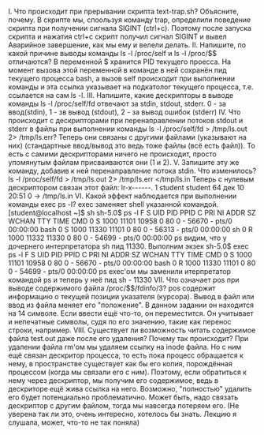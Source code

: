 I. Что происходит при прерывании скрипта text-trap.sh? Объясните, почему.
В скрипте мы, споользуя команду trap, определили поведение скрипта при получении сигнала SIGINT (ctrl+c).
Поэтому после запуска скрипта и нажатия ctrl+c скрипт получил сигнал SIGINT и вывел Аварийное завершение, как мы ему и велели делать.
II. Напишите, по какой причине выводы команды ls -l /proc/self и ls -l /proc/$$ отличаются?
В переменной $ хранится PID текущего проесса. На момент вызова этой переменной в команде в ней сохранён пид текущего процесса bash, а вызов self происходит при выполнении команды и эта ссылка указывает на подкатолог текущего процесса, т.е. ссылается на сам ls -l.
III. Напишите, какие дескрипторы в выводе команды ls -l /proc/self/fd отвечают за stdin, stdout, stderr.
0 - за ввод(stdin), 1 - зв вывод (stdout), 2 - за вывод ошибок (stderr)
IV. Что происходит с дескрипторами при перенаправлении потоков stdout и stderr в файлы при выполнении команды ls -l /proc/self/fd > /tmp/ls.out 2> /tmp/ls.err?
Теперь они связаны с другими файлами (указывают на них) (стандартные ввод/вывод это ведь тоже файлы (всё есть файл)).
То есть с самими дескрипторами ничего не происходит, просто упомянутым файлам присваиваются они (1 и 2).
V. Запишите эту же команду, добавив к ней перенаправление потока stdin. Что изменилось?
ls -l /proc/self/fd > /tmp/ls.out 2> /tmp/ls.err </tmp/ls.in
Теперь с нулевым дескриптором связан этот файл: 
lr-x------. 1 student student 64 дек 10 20:51 0 -> /tmp/ls.in
VI. Какой эффект наблюдается при выполнении команды exec ps -l?
exec заменяет shell указанной командой.
[student@localhost ~]$ sh
sh-5.0$ ps -l
F S   UID     PID    PPID  C PRI  NI ADDR SZ WCHAN  TTY          TIME CMD
0 S  1000   11101   10958  0  80   0 - 56670 -      pts/0    00:00:00 bash
0 S  1000   11330   11101  0  80   0 - 56313 -      pts/0    00:00:00 sh 
0 R  1000   11332   11330  0  80   0 - 54699 -      pts/0    00:00:00 ps
видим, что у дочернего интерпретатора sh пид 11330.  Выполним экзек
sh-5.0$ exec ps -l
F S   UID     PID    PPID  C PRI  NI ADDR SZ WCHAN  TTY          TIME CMD
0 S  1000   11101   10958  0  80   0 - 56670 -      pts/0    00:00:00 bash
0 R  1000   11330   11101  0  80   0 - 54699 -      pts/0    00:00:00 ps
exec'ом мы заменили итерпретатор командой ps и теперь у неё пид sh - 11330
VII. Что означает pos при выводе содержимого файла /proc/$$/fdinfo/3?
pos содержит информацию о текущей позиции указателя (курсора). Вывод в файл или ввод из файла меняет его "положение".
В данном задании он находится на 14 символе. Если ввести ещё что-то, он переместится. Он учитывает и непечатные символы, судя по его значению, такие как перенос строки, например.
VIII. Существует ли возможность читать содержимое файла test.out даже после его удаления? Почему так происходит?
При удалении файла rm'ом мы удаляем ссылку на inode файла. Но с ним ещё связан дескритор процесса, то есть пока процесс обращается к нему, в пространстве существует как бы его копия, порождённая процессом (когда мы связали его с ним).
Поэтому, если обратиться к нему через дескриптор, мы получим его содержимое, ведь в дескриторе ещё жива ссылка на него.
Возможно, "полностью" удалить его будет потенциально проблематично. Может быть, надо связать дескриптор с другим файлом, тогда мы навсегда потеряем его.
(Не уверена так ли это, очень интересно, хотелось бы знать. Лекцию я слушала, может, что-то не так поняла)
